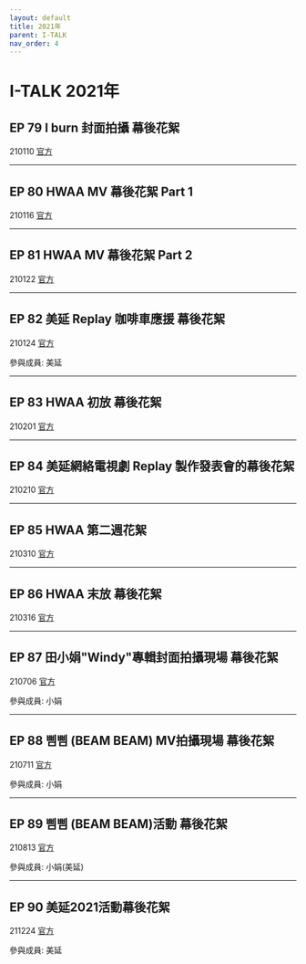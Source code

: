 ```yaml
---
layout: default
title: 2021年
parent: I-TALK
nav_order: 4
---
```


# I-TALK 2021年

## EP 79 I burn 封面拍攝 幕後花絮

210110 [官方]()

---

## EP 80 HWAA MV 幕後花絮 Part 1

210116 [官方]()

---

## EP 81 HWAA MV 幕後花絮 Part 2

210122 [官方]()

---

## EP 82 美延 Replay 咖啡車應援 幕後花絮

210124 [官方]()

參與成員: 美延

---

## EP 83 HWAA 初放 幕後花絮

210201 [官方]()

---

## EP 84 美延網絡電視劇 Replay 製作發表會的幕後花絮

210210 [官方]()

---

## EP 85 HWAA 第二週花絮

210310 [官方]()

---

## EP 86 HWAA 末放 幕後花絮

210316 [官方]()

---

## EP 87 田小娟"Windy"專輯封面拍攝現場 幕後花絮

210706 [官方]()

參與成員: 小娟

---

## EP 88 삠삠 (BEAM BEAM) MV拍攝現場 幕後花絮

210711 [官方]()

參與成員: 小娟

---

## EP 89 삠삠 (BEAM BEAM)活動 幕後花絮

210813 [官方]()

參與成員: 小娟(美延)

---

## EP 90 美延2021活動幕後花絮

211224 [官方]()

參與成員: 美延
